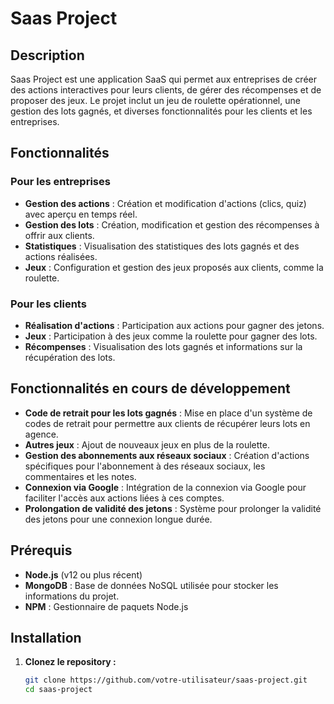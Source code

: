 # Saas Project

## Description

Saas Project est une application SaaS qui permet aux entreprises de créer des actions interactives pour leurs clients, de gérer des récompenses et de proposer des jeux. Le projet inclut un jeu de roulette opérationnel, une gestion des lots gagnés, et diverses fonctionnalités pour les clients et les entreprises.

## Fonctionnalités

### Pour les entreprises
- **Gestion des actions** : Création et modification d'actions (clics, quiz) avec aperçu en temps réel.
- **Gestion des lots** : Création, modification et gestion des récompenses à offrir aux clients.
- **Statistiques** : Visualisation des statistiques des lots gagnés et des actions réalisées.
- **Jeux** : Configuration et gestion des jeux proposés aux clients, comme la roulette.

### Pour les clients
- **Réalisation d'actions** : Participation aux actions pour gagner des jetons.
- **Jeux** : Participation à des jeux comme la roulette pour gagner des lots.
- **Récompenses** : Visualisation des lots gagnés et informations sur la récupération des lots.

## Fonctionnalités en cours de développement

- **Code de retrait pour les lots gagnés** : Mise en place d'un système de codes de retrait pour permettre aux clients de récupérer leurs lots en agence.
- **Autres jeux** : Ajout de nouveaux jeux en plus de la roulette.
- **Gestion des abonnements aux réseaux sociaux** : Création d'actions spécifiques pour l'abonnement à des réseaux sociaux, les commentaires et les notes.
- **Connexion via Google** : Intégration de la connexion via Google pour faciliter l'accès aux actions liées à ces comptes.
- **Prolongation de validité des jetons** : Système pour prolonger la validité des jetons pour une connexion longue durée.

## Prérequis

- **Node.js** (v12 ou plus récent)
- **MongoDB** : Base de données NoSQL utilisée pour stocker les informations du projet.
- **NPM** : Gestionnaire de paquets Node.js

## Installation

1. **Clonez le repository :**
   ```bash
   git clone https://github.com/votre-utilisateur/saas-project.git
   cd saas-project

